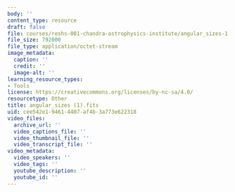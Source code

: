 ```yaml
---
body: ''
content_type: resource
draft: false
file: courses/reshs-001-chandra-astrophysics-institute/angular_sizes-1.fits
file_size: 792000
file_type: application/octet-stream
image_metadata:
  caption: ''
  credit: ''
  image-alt: ''
learning_resource_types:
- Tools
license: https://creativecommons.org/licenses/by-nc-sa/4.0/
resourcetype: Other
title: angular_sizes (1).fits
uid: cee542e1-9461-4407-af4b-3a773e622318
video_files:
  archive_url: ''
  video_captions_file: ''
  video_thumbnail_file: ''
  video_transcript_file: ''
video_metadata:
  video_speakers: ''
  video_tags: ''
  youtube_description: ''
  youtube_id: ''
---
```

